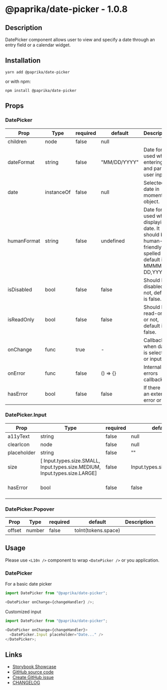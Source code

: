 <!-- start: Autogenerated - do not modify -->

# @paprika/date-picker - 1.0.8

## Description

DatePicker component allows user to view and specify a date through an entry field or a calendar widget.

## Installation

```
yarn add @paprika/date-picker
```

or with npm:

```
npm install @paprika/date-picker
```

## Props

### DatePicker

| Prop        | Type       | required | default      | Description                                                                                                  |
| ----------- | ---------- | -------- | ------------ | ------------------------------------------------------------------------------------------------------------ |
| children    | node       | false    | null         |                                                                                                              |
| dateFormat  | string     | false    | "MM/DD/YYYY" | Date format used while entering and parsing user input.                                                      |
| date        | instanceOf | false    | null         | Selected date in moment object.                                                                              |
| humanFormat | string     | false    | undefined    | Date format used while displaying date. It should be human-friendly and spelled out, default is MMMM DD,YYYY |
| isDisabled  | bool       | false    | false        | Should be disabled or not, default is false.                                                                 |
| isReadOnly  | bool       | false    | false        | Should be read-only or not, default is false.                                                                |
| onChange    | func       | true     | -            | Callback when date is selected or input.                                                                     |
| onError     | func       | false    | () => {}     | Internal errors callback                                                                                     |
| hasError    | bool       | false    | false        | If there is an external error or not.                                                                        |

### DatePicker.Input

| Prop        | Type                                                                       | required | default                 | Description                              |
| ----------- | -------------------------------------------------------------------------- | -------- | ----------------------- | ---------------------------------------- |
| a11yText    | string                                                                     | false    | null                    | a11yText on the input.                   |
| clearIcon   | node                                                                       | false    | null                    | Custom clear icon                        |
| placeholder | string                                                                     | false    | ""                      | Placeholder of input.                    |
| size        | [ Input.types.size.SMALL, Input.types.size.MEDIUM, Input.types.size.LARGE] | false    | Input.types.size.MEDIUM | Size of input.                           |
| hasError    | bool                                                                       | false    | false                   | If the value of <input> is valid or not. |

### DatePicker.Popover

| Prop   | Type   | required | default             | Description |
| ------ | ------ | -------- | ------------------- | ----------- |
| offset | number | false    | toInt(tokens.space) |             |

<!-- end: Autogenerated - do not modify -->
<!-- content -->

## Usage

Please use `<L10n />` component to wrap `<DatePicker />` or you application.

### DatePicker

For a basic date picker

```js
import DatePicker from "@paprika/date-picker";

<DatePicker onChange={changeHandler} />;
```

Customized input

```js
import DatePicker from "@paprika/date-picker";

<DatePicker onChange={changeHandler}>
  <DatePicker.Input placeholder="Date..." />
</DatePicker>;
```

<!-- eoContent -->

## Links

- [Storybook Showcase](https://paprika.highbond.com/?path=/story/forms-datepicker--showcase)
- [GitHub source code](https://github.com/acl-services/paprika/tree/master/packages/DatePicker/src)
- [Create GitHub issue](https://github.com/acl-services/paprika/issues/new?label=[]&title=@paprika/date-picker%20[help]:%20your%20short%20description&body=%0A%23%20Help%20wanted%0A%0A%23%23%20Please%20write%20your%20question.%0A*A%20clear%20and%20concise%20description%20of%20what%20the%20question%20is*%0A%0A%23%23%20Additional%20context%0A*Add%20any%20other%20context%20or%20screenshots%20about%20your%20question%20here.*%0A)
- [CHANGELOG](https://github.com/acl-services/paprika/tree/master/packages/DatePicker/CHANGELOG.md)
